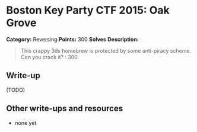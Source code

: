 # Boston Key Party CTF 2015: Oak Grove

**Category:** Reversing
**Points:** 300
**Solves** 
**Description:**

> This crappy 3ds homebrew is protected by some anti-piracy scheme. Can you crack it? : 300

## Write-up

(TODO)

## Other write-ups and resources

* none yet